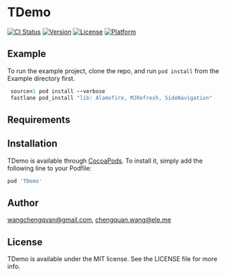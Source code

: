 # TDemo

[![CI Status](http://img.shields.io/travis/wangchengqvan@gmail.com/TDemo.svg?style=flat)](https://travis-ci.org/wangchengqvan@gmail.com/TDemo)
[![Version](https://img.shields.io/cocoapods/v/TDemo.svg?style=flat)](http://cocoapods.org/pods/TDemo)
[![License](https://img.shields.io/cocoapods/l/TDemo.svg?style=flat)](http://cocoapods.org/pods/TDemo)
[![Platform](https://img.shields.io/cocoapods/p/TDemo.svg?style=flat)](http://cocoapods.org/pods/TDemo)

## Example

To run the example project, clone the repo, and run `pod install` from the Example directory first.

```ruby
 source=1 pod install --verbose
 fastlane pod_install "lib: Alamofire, MJRefresh, SideNavigation"
```

## Requirements

## Installation

TDemo is available through [CocoaPods](http://cocoapods.org). To install
it, simply add the following line to your Podfile:

```ruby
pod 'TDemo'
```

## Author

wangchengqvan@gmail.com, chengquan.wang@ele.me

## License

TDemo is available under the MIT license. See the LICENSE file for more info.


